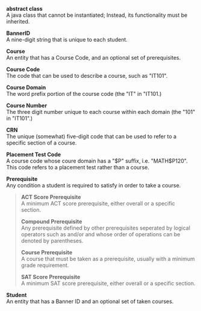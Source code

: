 **abstract class**  
    A java class that cannot be instantiated; Instead, its functionality must be inherited.

**BannerID**  
    A nine-digit string that is unique to each student.

**Course**  
    An entity that has a Course Code, and an optional set of prerequisites.
    
**Course Code**  
    The code that can be used to describe a course, such as "IT101".
    
**Course Domain**  
    The word prefix portion of the course code (the "IT" in "IT101.)
    
**Course Number**  
    The three digit number unique to each course within each domain (the "101" in "IT101".)
    
**CRN**  
    The unique (somewhat) five-digit code that can be used to refer to a specific section of a course.
    
**Placement Test Code**  
    A course code whose coure domain has a "$P" suffix, i.e. "MATH$P120".  
    This code refers to a placement test rather than a course.
    
**Prerequisite**  
    Any condition a student is required to satisfy in order to take a course.
 >    
 > **ACT Score Prerequisite**  
 >     A minimum ACT score prerequisite, either overall or a specific section.
 >         
 > **Compound Prerequisite**  
 >     Any prerequisite defined by other prerequisites seperated by logical operators such as and/or and whose order of operations can be denoted by parentheses.
 >     
 > **Course Prerequisite**  
 >     A course that must be taken as a prerequisite, usually with a minimum grade requirement.
 >     
 > **SAT Score Prerequisite**  
 >     A minimum SAT score prerequisite, either overall or a specific section.
    
**Student**  
    An entity that has a Banner ID and an optional set of taken courses.

